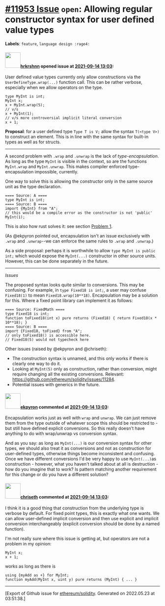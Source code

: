 # [\#11953 Issue](https://github.com/ethereum/solidity/issues/11953) `open`: Allowing regular constructor syntax for user defined value types
**Labels**: `feature`, `language design :rage4:`


#### <img src="https://avatars.githubusercontent.com/u/13174375?u=52d702cb6bec53b561afa293cf9cd53ef7a63924&v=4" width="50">[hrkrshnn](https://github.com/hrkrshnn) opened issue at [2021-09-14 13:03](https://github.com/ethereum/solidity/issues/11953):

User defined value types currently only allow constructions via the `UserDefineType.wrap(...)` function call. This can be rather verbose, especially when we allow operators on the type.


```solidity
type MyInt is int;
MyInt x;
x + MyInt.wrap(5);
// v/s
x + MyInt(1);
// v/s more controversial implicit literal conversion
x + 1;
```

**Proposal**: for a user defined type `Type T is V;` allow the syntax `T(<type V>)` to construct an element. This is in line with the same syntax for built-in types as well as for structs.

---

A second problem with `.wrap` and `.unwrap` is the lack of *type-encapsulation*. As long as the type `MyInt` is visible in the context, so are the functions `MyInt.wrap` and `MyInt.unwrap`. This makes compiler enforced type-encapsulation impossible, currently.

One way to solve this is allowing the constructor only in the same source unit as the type declaration.
```solidity
==== Source: A ====
type MyInt is int;
==== Source: B ====
import {MyInt} from "A";
// this would be a compile error as the constructor is not 'public'
MyInt(1);
```

This is also how rust solves it: see section [Problem 1](https://www.worthe-it.co.za/blog/2020-10-31-newtype-pattern-in-rust.html).

(As @ekpyron pointed out, encapsulation isn't an issue exclusively with `.wrap` and `.unwrap`--we can enforce the same rules to `.wrap` and `.unwrap`.)

As a side proposal: perhaps it is worthwhile to allow `type MyInt is public int;` which would expose the `MyInt(...)` constructor in other source units. However, this can be done separately in the future.

---

*Issues*

The proposed syntax looks quite similar to conversions. This may be confusing. For example, in  `type Fixed18 is int;`, a user may confuse `Fixed18(1)` to mean `Fixed18.wrap(10**18)`. Encapsulation may be a solution for this. Where a fixed point library can implement it as follows:
```solidity
==== Source: FixedMath ====
type Fixed18 is int;
function toFixed18(int x) pure returns (Fixed18) { return Fixed18(x * 10**18); }
==== Source: B ====
import {Fixed18, toFixed} from "A";
// only toFixed18() is accessible here.
// Fixed18(5) would not typecheck here
```

Other issues (raised by @ekpyron and @chriseth):
- The construction syntax is unnamed, and this only works if there is clearly one way to do it.
- Looking at `MyInt(5)` only as construction, rather than conversion, might require changing all the existing conversions. Relevant: https://github.com/ethereum/solidity/issues/11284.
- Potential issues with generics in the future.


#### <img src="https://avatars.githubusercontent.com/u/1347491?v=4" width="50">[ekpyron](https://github.com/ekpyron) commented at [2021-09-14 13:03](https://github.com/ethereum/solidity/issues/11953#issuecomment-919135882):

Encapsulation works just as well with `wrap` and `unwrap`. We can just remove them from the type outside of whatever scope this should be restricted to - but still have defined explicit conversions.
So this really doesn't have anything to do with wrap/unwrap vs conversion syntax.

And as you say: as long as ``MyInt(...)`` is our conversion syntax for other types, we should also treat it as conversions and not as construction for user-defined types, otherwise things become inconsistent and confusing.
Once we have different conversions I'd be very happy to use ``MyInt(...)``as construction - however, what you haven't talked about at all is destruction - how do you imagine that to work? Is pattern matching another requirement for this change or do you have a different solution?

#### <img src="https://avatars.githubusercontent.com/u/9073706?v=4" width="50">[chriseth](https://github.com/chriseth) commented at [2021-09-14 13:03](https://github.com/ethereum/solidity/issues/11953#issuecomment-919156281):

I think it is a good thing that construction from the underlying type is verbose by default. For fixed point types, this is exactly what one wants. We can allow user-defined implicit conversion and then use explicit and implicit conversion interchangeably (explicit conversion should be done by a named function).

I'm not really sure where this issue is getting at, but operators are not a problem in my opinion:
```
MyInt x;
x + 1;
```
works as long as there is
```
using {myAdd as +} for MyInt;
function myAdd(MyInt x, uint y) pure returns (MyInt) { ... }
```


-------------------------------------------------------------------------------



[Export of Github issue for [ethereum/solidity](https://github.com/ethereum/solidity). Generated on 2022.05.23 at 03:51:38.]
